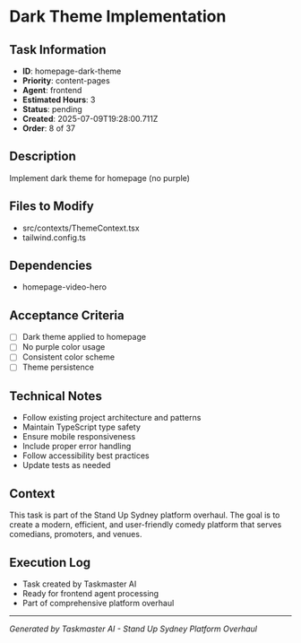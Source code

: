 # Dark Theme Implementation

## Task Information
- **ID**: homepage-dark-theme
- **Priority**: content-pages
- **Agent**: frontend
- **Estimated Hours**: 3
- **Status**: pending
- **Created**: 2025-07-09T19:28:00.711Z
- **Order**: 8 of 37

## Description
Implement dark theme for homepage (no purple)

## Files to Modify
- src/contexts/ThemeContext.tsx
- tailwind.config.ts

## Dependencies
- homepage-video-hero

## Acceptance Criteria
- [ ] Dark theme applied to homepage
- [ ] No purple color usage
- [ ] Consistent color scheme
- [ ] Theme persistence

## Technical Notes
- Follow existing project architecture and patterns
- Maintain TypeScript type safety
- Ensure mobile responsiveness
- Include proper error handling
- Follow accessibility best practices
- Update tests as needed

## Context
This task is part of the Stand Up Sydney platform overhaul. The goal is to create a modern, efficient, and user-friendly comedy platform that serves comedians, promoters, and venues.

## Execution Log
- Task created by Taskmaster AI
- Ready for frontend agent processing
- Part of comprehensive platform overhaul

---
*Generated by Taskmaster AI - Stand Up Sydney Platform Overhaul*

